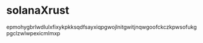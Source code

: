 # solanaXrust
epmohygbrlwdlulxfixykpkksqdfsayxiqpgwojlnitgwitjnqwgoofckczkpwsofukgpgclzwlwpexicmlmxp